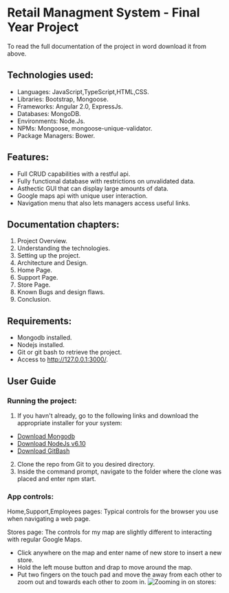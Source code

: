 # Retail Managment System - Final Year Project
To read the full documentation of the project in word download it from above.

## Technologies used:
- Languages: JavaScript,TypeScript,HTML,CSS.
- Libraries: Bootstrap, Mongoose.
- Frameworks: Angular 2.0, ExpressJs.
- Databases: MongoDB.
- Environments: Node.Js.
- NPMs: Mongoose, mongoose-unique-validator.
- Package Managers: Bower.


## Features:
* Full CRUD capabilities with a restful api.
* Fully functional database with restrictions on unvalidated data.
* Asthectic GUI that can display large amounts of data.
* Google maps api with unique user interaction.
* Navigation menu that also lets managers access useful links.


## Documentation chapters:
1. Project Overview.
2. Understanding the technologies.
3. Setting up the project.
4. Architecture and Design.
5. Home Page.
6. Support Page.
7. Store Page.
8. Known Bugs and design flaws.
9. Conclusion.


## Requirements:
* Mongodb installed.
* Nodejs installed.
* Git or git bash to retrieve the project.
* Access to http://127.0.0.1:3000/.

## User Guide

### Running the project:
1. If you havn't already, go to the following links and download the appropriate installer for your system:
* [Download Mongodb](https://www.google.comhttps://www.mongodb.com/download-center?jmp=nav#community)
* [Download NodeJs v6.10](https://nodejs.org/en/)
* [Download GitBash](https://git-scm.com/downloads)
2. Clone the repo from Git to you desired directory.
3. Inside the command prompt, navigate to the folder where the clone was placed and enter npm start.

### App controls:
Home,Support,Employees pages: Typical controls for the browser you use when navigating a web page.

Stores page: The controls for my map are slightly different to interacting with regular Google Maps.
- Click anywhere on the map and enter name of new store to insert a new store.
- Hold the left mouse button and drap to move around the map.
- Put two fingers on the touch pad and move the away from each other to zoom out and towards each other to zoom in.
![Zooming in on stores:](mapcontrols.png "Store zoom feature")
